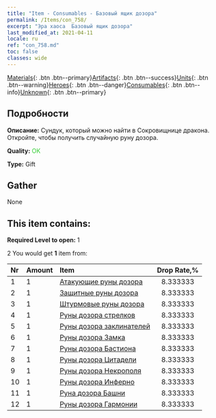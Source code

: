 ```yaml
---
title: "Item - Consumables - Базовый ящик дозора"
permalink: /Items/con_758/
excerpt: "Эра хаоса  Базовый ящик дозора"
last_modified_at: 2021-04-11
locale: ru
ref: "con_758.md"
toc: false
classes: wide
---
```

 [Materials](/ru/Items/){: .btn .btn--primary}[Artifacts](/ru/Items/Artifacts/){: .btn .btn--success}[Units](/ru/Items/Units/){: .btn .btn--warning}[Heroes](/ru/Items/Heroes/){: .btn .btn--danger}[Consumables](/ru/Items/Consumables/){: .btn .btn--info}[Unknown](/ru/Items/Unknown/){: .btn .btn--primary}

## Подробности
 **Описание:** Сундук, который можно найти в Сокровищнице дракона. Откройте, чтобы получить случайную руну дозора.

 **Quality:** <span style="color: #32CD32">OK</span>

 **Type:** Gift

## Gather

  None

## This item contains:

 **Required Level to open:** 1

 2 You would get **1** item  from:

  | Nr | Amount |     Item    | Drop Rate,% |
  |:---|:-------|:------------|:---------:|
  | 1 | 1 | [Атакующие руны дозора](/ru/Items/con_734/) | 8.333333 | 
  | 2 | 1 | [Защитные руны дозора](/ru/Items/con_739/) | 8.333333 | 
  | 3 | 1 | [Штурмовые руны дозора](/ru/Items/con_741/) | 8.333333 | 
  | 4 | 1 | [Руны дозора стрелков](/ru/Items/con_742/) | 8.333333 | 
  | 5 | 1 | [Руны дозора заклинателей](/ru/Items/con_746/) | 8.333333 | 
  | 6 | 1 | [Руны дозора Замка](/ru/Items/con_752/) | 8.333333 | 
  | 7 | 1 | [Руны дозора Бастиона](/ru/Items/con_753/) | 8.333333 | 
  | 8 | 1 | [Руны дозора Цитадели](/ru/Items/con_754/) | 8.333333 | 
  | 9 | 1 | [Руны дозора Некрополя](/ru/Items/con_755/) | 8.333333 | 
  | 10 | 1 | [Руны дозора Инферно](/ru/Items/con_777/) | 8.333333 | 
  | 11 | 1 | [Руна дозора Башни](/ru/Items/con_785/) | 8.333333 | 
  | 12 | 1 | [Руны дозора Гармонии](/ru/Items/con_791/) | 8.333333 | 

